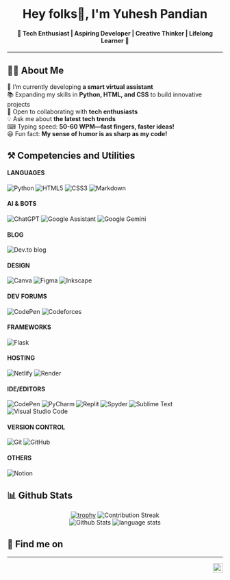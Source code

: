 <div align="center">


# Hey folks👋, I'm **Yuhesh Pandian** 
#### 🚀 Tech Enthusiast | Aspiring Developer | Creative Thinker | Lifelong Learner 🎯


</div>

---

## 👨‍💻 About Me

🤖 I’m currently developing **a smart virtual assistant**  
📚 Expanding my skills in **Python, HTML, and CSS** to build innovative projects  
🤝 Open to collaborating with **tech enthusiasts**  
💡 Ask me about **the latest tech trends**  
⌨ Typing speed: **50-60 WPM—fast fingers, faster ideas!**  
😆 Fun fact: **My sense of humor is as sharp as my code!** 



## ⚒ Competencies and Utilities

#### LANGUAGES
![Python](https://img.shields.io/badge/python-3670A0?style=for-the-badge&logo=python&logoColor=ffdd54)
![HTML5](https://img.shields.io/badge/html5-%23E34F26.svg?style=for-the-badge&logo=html5&logoColor=white)
![CSS3](https://img.shields.io/badge/css3-%231572B6.svg?style=for-the-badge&logo=css3&logoColor=white)
![Markdown](https://img.shields.io/badge/markdown-%23000000.svg?style=for-the-badge&logo=markdown&logoColor=white)

#### AI & BOTS
![ChatGPT](https://img.shields.io/badge/chatGPT-74aa9c?style=for-the-badge&logo=openai&logoColor=white)
![Google Assistant](https://img.shields.io/badge/google%20assistant-4285F4?style=for-the-badge&logo=google%20assistant&logoColor=white)
![Google Gemini](https://img.shields.io/badge/google%20gemini-8E75B2?style=for-the-badge&logo=google%20gemini&logoColor=white)

#### BLOG
![Dev.to blog](https://img.shields.io/badge/dev.to-0A0A0A?style=for-the-badge&logo=dev.to&logoColor=white)

#### DESIGN
![Canva](https://img.shields.io/badge/Canva-%2300C4CC.svg?style=for-the-badge&logo=Canva&logoColor=white)
![Figma](https://img.shields.io/badge/figma-%23F24E1E.svg?style=for-the-badge&logo=figma&logoColor=white)
![Inkscape](https://img.shields.io/badge/Inkscape-e0e0e0?style=for-the-badge&logo=inkscape&logoColor=080A13)

#### DEV FORUMS
![CodePen](https://img.shields.io/badge/Codepen-000000?style=for-the-badge&logo=codepen&logoColor=white)
![Codeforces](https://img.shields.io/badge/Codeforces-445f9d?style=for-the-badge&logo=Codeforces&logoColor=white)

#### FRAMEWORKS
![Flask](https://img.shields.io/badge/flask-%23000.svg?style=for-the-badge&logo=flask&logoColor=white)

#### HOSTING
![Netlify](https://img.shields.io/badge/netlify-%23000000.svg?style=for-the-badge&logo=netlify&logoColor=#00C7B7)
![Render](https://img.shields.io/badge/Render-%46E3B7.svg?style=for-the-badge&logo=render&logoColor=white)

#### IDE/EDITORS
![CodePen](https://img.shields.io/badge/CodePen-white?style=for-the-badge&logo=codepen&logoColor=black)
![PyCharm](https://img.shields.io/badge/pycharm-143?style=for-the-badge&logo=pycharm&logoColor=black&color=black&labelColor=green)
![Replit](https://img.shields.io/badge/Replit-DD1200?style=for-the-badge&logo=Replit&logoColor=white)
![Spyder](https://img.shields.io/badge/Spyder-838485?style=for-the-badge&logo=spyder%20ide&logoColor=maroon)
![Sublime Text](https://img.shields.io/badge/sublime_text-%23575757.svg?style=for-the-badge&logo=sublime-text&logoColor=important)
![Visual Studio Code](https://img.shields.io/badge/Visual%20Studio%20Code-0078d7.svg?style=for-the-badge&logo=visual-studio-code&logoColor=white)

#### VERSION CONTROL
![Git](https://img.shields.io/badge/git-%23F05033.svg?style=for-the-badge&logo=git&logoColor=white)
![GitHub](https://img.shields.io/badge/github-%23121011.svg?style=for-the-badge&logo=github&logoColor=white)

#### OTHERS
![Notion](https://img.shields.io/badge/Notion-%23000000.svg?style=for-the-badge&logo=notion&logoColor=white)


## **📊 Github Stats**

  <div align="center">
 
  [![trophy](https://github-profile-trophy.vercel.app/?username=YuheshPandian&theme=radical)]()
  ![Contribution Streak](https://github-readme-streak-stats.herokuapp.com/?user=YuheshPandian&theme=tokyonight&hide_border=true)<br/>
  ![Github Stats](https://github-readme-stats.vercel.app/api?username=YuheshPandian&theme=tokyonight&hide_border=true&include_all_commits=true&count_private=true)
  ![language stats](https://github-readme-stats.vercel.app/api/top-langs/?username=YuheshPandian&theme=tokyonight&hide_border=true)
  
  </div>
  

## 🔗 Find me on



---

<img align="right" src="https://komarev.com/ghpvc/?username=YuheshPandian&style=flat&color=1a1a5f&abbreviated=true" height="23px">
